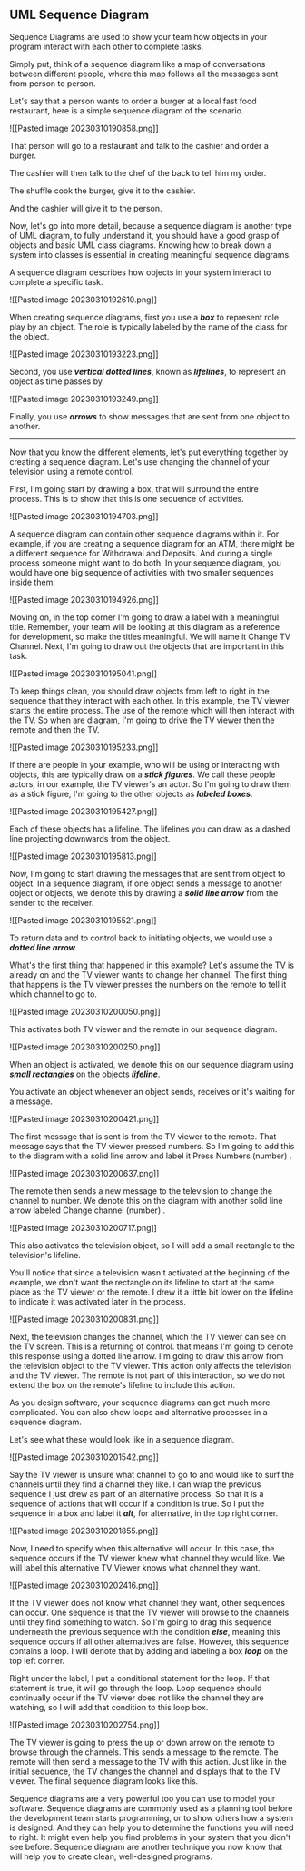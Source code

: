 ## UML Sequence Diagram

Sequence Diagrams are used to show your team how objects in your program interact with each other to complete tasks. 

Simply put, think of a sequence diagram like a map of conversations between different people, where this map follows all the messages sent from person to person. 


Let's say that a person wants to order a burger at a local fast food restaurant, here is a simple sequence diagram of the scenario. 

![[Pasted image 20230310190858.png]]

That person will go to a restaurant and talk to the cashier and order a burger. 

The cashier will then talk to the chef of the back to tell him my order. 

The shuffle cook the burger, give it to the cashier. 

And the cashier will give it to the person. 

Now, let's go into more detail, because a sequence diagram is another type of UML diagram, to fully understand it, you should have a good grasp of objects and basic UML class diagrams. Knowing how to break down a system into classes is essential in creating meaningful sequence diagrams. 

A sequence diagram describes how objects in your system interact to complete a specific task. 

![[Pasted image 20230310192610.png]]

When creating sequence diagrams, first you use a ***box*** to represent role play by an object. The role is typically labeled by the name of the class for the object. 

![[Pasted image 20230310193223.png]]

Second, you use ***vertical dotted lines***, known as ***lifelines***, to represent an object as time passes by. 

![[Pasted image 20230310193249.png]]

Finally, you use ***arrows*** to show messages that are sent from one object to another. 

***

Now that you know the different elements, let's put everything together by creating a sequence diagram. Let's use changing the channel of your television using a remote control. 

First, I'm going start by drawing a box, that will surround the entire process. This is to show that this is one sequence of activities. 

![[Pasted image 20230310194703.png]]

A sequence diagram can contain other sequence diagrams within it. For example, if you are creating a sequence diagram for an ATM, there might be a different sequence for Withdrawal and Deposits. And during a single process someone might want to do both. In your sequence diagram, you would have one big sequence of activities with two smaller sequences inside them. 

![[Pasted image 20230310194926.png]]

Moving on, in the top corner I'm going to draw a label with a meaningful title. Remember, your team will be looking at this diagram as a reference for development, so make the titles meaningful. We will name it Change TV Channel. Next, I'm going to draw out the objects that are important in this task. 

![[Pasted image 20230310195041.png]]

To keep things clean, you should draw objects from left to right in the sequence that they interact with each other. In this example, the TV viewer starts the entire process. The use of the remote which will then interact with the TV. So when are diagram, I'm going to drive the TV viewer then the remote and then the TV. 

![[Pasted image 20230310195233.png]]

If there are people in your example, who will be using or interacting with objects, this are typically draw on a ***stick figures***. We call these people actors, in our example, the TV viewer's an actor. So I'm going to draw them as a stick figure, I'm going to the other objects as ***labeled boxes***. 

![[Pasted image 20230310195427.png]]

Each of these objects has a lifeline. The lifelines you can draw as a dashed line projecting downwards from the object. 

![[Pasted image 20230310195813.png]]

Now, I'm going to start drawing the messages that are sent from object to object. In a sequence diagram, if one object sends a message to another object or objects, we denote this by drawing a ***solid line arrow*** from the sender to the receiver. 

![[Pasted image 20230310195521.png]]

To return data and to control back to initiating objects, we would use a ***dotted line arrow***. 


What's the first thing that happened in this example? Let's assume the TV is already on and the TV viewer wants to change her channel. The first thing that happens is the TV viewer presses the numbers on the remote to tell it which channel to go to. 

![[Pasted image 20230310200050.png]]

This activates both TV viewer and the remote in our sequence diagram. 

![[Pasted image 20230310200250.png]]

When an object is activated, we denote this on our sequence diagram using ***small rectangles*** on the objects ***lifeline***. 

You activate an object whenever an object sends, receives or it's waiting for a message. 

![[Pasted image 20230310200421.png]]

The first message that is sent is from the TV viewer to the remote. That message says that the TV viewer pressed numbers. So I'm going to add this to the diagram with a solid line arrow and label it Press Numbers (number) . 

![[Pasted image 20230310200637.png]]

The remote then sends a new message to the television to change the channel to number. We denote this on the diagram with another solid line arrow labeled Change channel (number) . 

![[Pasted image 20230310200717.png]]

This also activates the television object, so I will add a small rectangle to the television's lifeline. 

You'll notice that since a television wasn't activated at the beginning of the example, we don't want the rectangle on its lifeline to start at the same place as the TV viewer or the remote. I drew it a little bit lower on the lifeline to indicate it was activated later in the process. 

![[Pasted image 20230310200831.png]]

Next, the television changes the channel, which the TV viewer can see on the TV screen. This is a returning of control. that means I'm going to denote this response using a dotted line arrow. I'm going to draw this arrow from the television object to the TV viewer. This action only affects the television and the TV viewer. The remote is not part of this interaction, so we do not extend the box on the remote's lifeline to include this action. 

As you design software, your sequence diagrams can get much more complicated. You can also show loops and alternative processes in a sequence diagram. 

Let's see what these would look like in a sequence diagram. 

![[Pasted image 20230310201542.png]]

Say the TV viewer is unsure what channel to go to and would like to surf the channels until they find a channel they like. I can wrap the previous sequence I just drew as part of an alternative process. So that it is a sequence of actions that will occur if a condition is true. So I put the sequence in a box and label it ***alt***, for alternative, in the top right corner. 

![[Pasted image 20230310201855.png]]

Now, I need to specify when this alternative will occur. In this case, the sequence occurs if the TV viewer knew what channel they would like. We will label this alternative TV Viewer knows what channel they want. 

![[Pasted image 20230310202416.png]]

If the TV viewer does not know what channel they want, other sequences can occur. One sequence is that the TV viewer will browse to the channels until they find something to watch. So I'm going to drag this sequence underneath the previous sequence with the condition ***else***, meaning this sequence occurs if all other alternatives are false. However, this sequence contains a loop. I will denote that by adding and labeling a box ***loop*** on the top left corner. 

Right under the label, I put a conditional statement for the loop. If that statement is true, it will go through the loop. Loop sequence should continually occur if the TV viewer does not like the channel they are watching, so I will add that condition to this loop box. 

![[Pasted image 20230310202754.png]]

The TV viewer is going to press the up or down arrow on the remote to browse through the channels. This sends a message to the remote. The remote will then send a message to the TV with this action. Just like in the initial sequence, the TV changes the channel and displays that to the TV viewer. The final sequence diagram looks like this. 

Sequence diagrams are a very powerful too you can use to model your software. Sequence diagrams are commonly used as a planning tool before the development team starts programming, or to show others how a system is designed. And they can help you to determine the functions you will need to right. It might even help you find problems in your system that you didn't see before. Sequence diagram are another technique you now know that will help you to create clean, well-designed programs. 